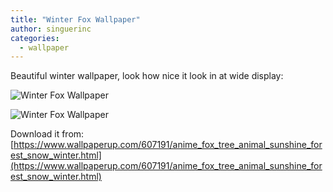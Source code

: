 ```yaml
---
title: "Winter Fox Wallpaper"
author: singuerinc
categories:
  - wallpaper
---
```


Beautiful winter wallpaper, look how nice it look in at wide display:

![Winter Fox Wallpaper](/2017-11-28-wallpaper-winter-fox/wallpaper-1.jpg)

![Winter Fox Wallpaper](/2017-11-28-wallpaper-winter-fox/wallpaper-2.jpg)

Download it from: [https://www.wallpaperup.com/607191/anime_fox_tree_animal_sunshine_forest_snow_winter.html](https://www.wallpaperup.com/607191/anime_fox_tree_animal_sunshine_forest_snow_winter.html)